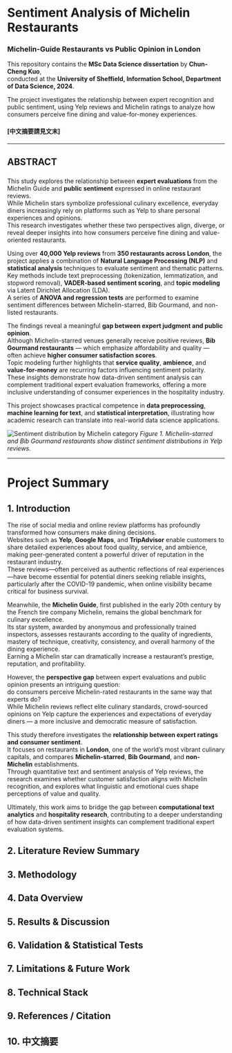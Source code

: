 # Sentiment Analysis of Michelin Restaurants

### Michelin-Guide Restaurants vs Public Opinion in London

This repository contains the **MSc Data Science dissertation** by **Chun-Cheng Kuo**,  
conducted at the **University of Sheffield, Information School, Department of Data Science, 2024**.

The project investigates the relationship between expert recognition and public sentiment, using Yelp reviews and Michelin ratings to analyze how consumers perceive fine dining and value-for-money experiences.

#### [中文摘要請見文末]

---

## ABSTRACT

###


This study explores the relationship between **expert evaluations** from the Michelin Guide and **public sentiment** expressed in online restaurant reviews.  
While Michelin stars symbolize professional culinary excellence, everyday diners increasingly rely on platforms such as Yelp to share personal experiences and opinions.  
This research investigates whether these two perspectives align, diverge, or reveal deeper insights into how consumers perceive fine dining and value-oriented restaurants.

Using over **40,000 Yelp reviews** from **350 restaurants across London**, the project applies a combination of **Natural Language Processing (NLP)** and **statistical analysis** techniques to evaluate sentiment and thematic patterns.  
Key methods include text preprocessing (tokenization, lemmatization, and stopword removal), **VADER-based sentiment scoring**, and **topic modeling** via Latent Dirichlet Allocation (LDA).  
A series of **ANOVA and regression tests** are performed to examine sentiment differences between Michelin-starred, Bib Gourmand, and non-listed restaurants.

The findings reveal a meaningful **gap between expert judgment and public opinion**.  
Although Michelin-starred venues generally receive positive reviews, **Bib Gourmand restaurants** — which emphasize affordability and quality — often achieve **higher consumer satisfaction scores**.  
Topic modeling further highlights that **service quality**, **ambience**, and **value-for-money** are recurring factors influencing sentiment polarity.  
These insights demonstrate how data-driven sentiment analysis can complement traditional expert evaluation frameworks, offering a more inclusive understanding of consumer experiences in the hospitality industry.

This project showcases practical competence in **data preprocessing**, **machine learning for text**, and **statistical interpretation**, illustrating how academic research can translate into real-world data science applications.

![Sentiment distribution by Michelin category](figures/my-notion-face-customized.png)
*Figure 1. Michelin-starred and Bib Gourmand restaurants show distinct sentiment distributions in Yelp reviews.*

---





# Project Summary
## 1. Introduction
The rise of social media and online review platforms has profoundly transformed how consumers make dining decisions.  
Websites such as **Yelp**, **Google Maps**, and **TripAdvisor** enable customers to share detailed experiences about food quality, service, and ambience, making peer-generated content a powerful driver of reputation in the restaurant industry.  
These reviews—often perceived as authentic reflections of real experiences—have become essential for potential diners seeking reliable insights, particularly after the COVID-19 pandemic, when online visibility became critical for business survival.

Meanwhile, the **Michelin Guide**, first published in the early 20th century by the French tire company Michelin, remains the global benchmark for culinary excellence.  
Its star system, awarded by anonymous and professionally trained inspectors, assesses restaurants according to the quality of ingredients, mastery of technique, creativity, consistency, and overall harmony of the dining experience.  
Earning a Michelin star can dramatically increase a restaurant’s prestige, reputation, and profitability.  

However, the **perspective gap** between expert evaluations and public opinion presents an intriguing question:  
do consumers perceive Michelin-rated restaurants in the same way that experts do?  
While Michelin reviews reflect elite culinary standards, crowd-sourced opinions on Yelp capture the experiences and expectations of everyday diners — a more inclusive and democratic measure of satisfaction.

This study therefore investigates the **relationship between expert ratings and consumer sentiment**.  
It focuses on restaurants in **London**, one of the world’s most vibrant culinary capitals, and compares **Michelin-starred**, **Bib Gourmand**, and **non-Michelin** establishments.  
Through quantitative text and sentiment analysis of Yelp reviews, the research examines whether customer satisfaction aligns with Michelin recognition, and explores what linguistic and emotional cues shape perceptions of value and quality.

Ultimately, this work aims to bridge the gap between **computational text analytics** and **hospitality research**, contributing to a deeper understanding of how data-driven sentiment insights can complement traditional expert evaluation systems.


## 2. Literature Review Summary
## 3. Methodology
## 4. Data Overview
## 5. Results & Discussion
## 6. Validation & Statistical Tests
## 7. Limitations & Future Work
## 8. Technical Stack
## 9. References / Citation

## 10. 中文摘要
